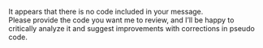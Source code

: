 It appears that there is no code included in your message.  
Please provide the code you want me to review, and I’ll be happy to critically analyze it and suggest improvements with corrections in pseudo code.